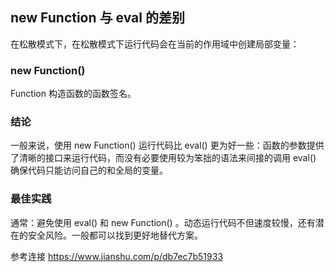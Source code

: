 ## new Function 与 eval 的差别
在松散模式下，在松散模式下运行代码会在当前的作用域中创建局部变量：

### new Function()
Function 构造函数的函数签名。

### 结论
一般来说，使用 new Function() 运行代码比 eval() 更为好一些：函数的参数提供了清晰的接口来运行代码，而没有必要使用较为笨拙的语法来间接的调用 eval() 确保代码只能访问自己的和全局的变量。

### 最佳实践
通常：避免使用 eval() 和 new Function() 。动态运行代码不但速度较慢，还有潜在的安全风险。一般都可以找到更好地替代方案。

参考连接 https://www.jianshu.com/p/db7ec7b51933